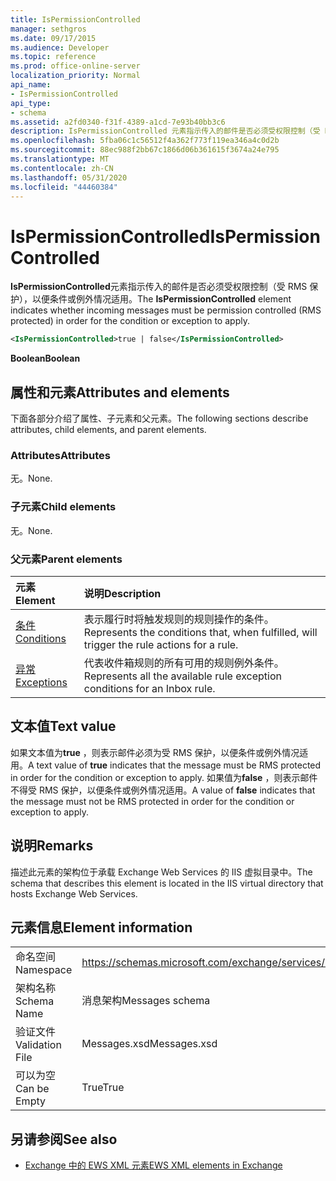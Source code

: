 ```yaml
---
title: IsPermissionControlled
manager: sethgros
ms.date: 09/17/2015
ms.audience: Developer
ms.topic: reference
ms.prod: office-online-server
localization_priority: Normal
api_name:
- IsPermissionControlled
api_type:
- schema
ms.assetid: a2fd0340-f31f-4389-a1cd-7e93b40bb3c6
description: IsPermissionControlled 元素指示传入的邮件是否必须受权限控制（受 RMS 保护），以便条件或例外情况适用。
ms.openlocfilehash: 5fba06c1c56512f4a362f773f119ea346a4c0d2b
ms.sourcegitcommit: 88ec988f2bb67c1866d06b361615f3674a24e795
ms.translationtype: MT
ms.contentlocale: zh-CN
ms.lasthandoff: 05/31/2020
ms.locfileid: "44460384"
---
```

# <a name="ispermissioncontrolled"></a><span data-ttu-id="9db16-103">IsPermissionControlled</span><span class="sxs-lookup"><span data-stu-id="9db16-103">IsPermissionControlled</span></span>

<span data-ttu-id="9db16-104">**IsPermissionControlled**元素指示传入的邮件是否必须受权限控制（受 RMS 保护），以便条件或例外情况适用。</span><span class="sxs-lookup"><span data-stu-id="9db16-104">The **IsPermissionControlled** element indicates whether incoming messages must be permission controlled (RMS protected) in order for the condition or exception to apply.</span></span> 
  
```XML
<IsPermissionControlled>true | false</IsPermissionControlled>
```

 <span data-ttu-id="9db16-105">**Boolean**</span><span class="sxs-lookup"><span data-stu-id="9db16-105">**Boolean**</span></span>
## <a name="attributes-and-elements"></a><span data-ttu-id="9db16-106">属性和元素</span><span class="sxs-lookup"><span data-stu-id="9db16-106">Attributes and elements</span></span>

<span data-ttu-id="9db16-107">下面各部分介绍了属性、子元素和父元素。</span><span class="sxs-lookup"><span data-stu-id="9db16-107">The following sections describe attributes, child elements, and parent elements.</span></span>
  
### <a name="attributes"></a><span data-ttu-id="9db16-108">Attributes</span><span class="sxs-lookup"><span data-stu-id="9db16-108">Attributes</span></span>

<span data-ttu-id="9db16-109">无。</span><span class="sxs-lookup"><span data-stu-id="9db16-109">None.</span></span>
  
### <a name="child-elements"></a><span data-ttu-id="9db16-110">子元素</span><span class="sxs-lookup"><span data-stu-id="9db16-110">Child elements</span></span>

<span data-ttu-id="9db16-111">无。</span><span class="sxs-lookup"><span data-stu-id="9db16-111">None.</span></span>
  
### <a name="parent-elements"></a><span data-ttu-id="9db16-112">父元素</span><span class="sxs-lookup"><span data-stu-id="9db16-112">Parent elements</span></span>

|<span data-ttu-id="9db16-113">**元素**</span><span class="sxs-lookup"><span data-stu-id="9db16-113">**Element**</span></span>|<span data-ttu-id="9db16-114">**说明**</span><span class="sxs-lookup"><span data-stu-id="9db16-114">**Description**</span></span>|
|:-----|:-----|
|[<span data-ttu-id="9db16-115">条件</span><span class="sxs-lookup"><span data-stu-id="9db16-115">Conditions</span></span>](conditions.md) <br/> |<span data-ttu-id="9db16-116">表示履行时将触发规则的规则操作的条件。</span><span class="sxs-lookup"><span data-stu-id="9db16-116">Represents the conditions that, when fulfilled, will trigger the rule actions for a rule.</span></span>  <br/> |
|[<span data-ttu-id="9db16-117">异常</span><span class="sxs-lookup"><span data-stu-id="9db16-117">Exceptions</span></span>](exceptions.md) <br/> |<span data-ttu-id="9db16-118">代表收件箱规则的所有可用的规则例外条件。</span><span class="sxs-lookup"><span data-stu-id="9db16-118">Represents all the available rule exception conditions for an Inbox rule.</span></span>  <br/> |
   
## <a name="text-value"></a><span data-ttu-id="9db16-119">文本值</span><span class="sxs-lookup"><span data-stu-id="9db16-119">Text value</span></span>

<span data-ttu-id="9db16-120">如果文本值为**true** ，则表示邮件必须为受 RMS 保护，以便条件或例外情况适用。</span><span class="sxs-lookup"><span data-stu-id="9db16-120">A text value of **true** indicates that the message must be RMS protected in order for the condition or exception to apply.</span></span> <span data-ttu-id="9db16-121">如果值为**false** ，则表示邮件不得受 RMS 保护，以便条件或例外情况适用。</span><span class="sxs-lookup"><span data-stu-id="9db16-121">A value of **false** indicates that the message must not be RMS protected in order for the condition or exception to apply.</span></span> 
  
## <a name="remarks"></a><span data-ttu-id="9db16-122">说明</span><span class="sxs-lookup"><span data-stu-id="9db16-122">Remarks</span></span>

<span data-ttu-id="9db16-123">描述此元素的架构位于承载 Exchange Web Services 的 IIS 虚拟目录中。</span><span class="sxs-lookup"><span data-stu-id="9db16-123">The schema that describes this element is located in the IIS virtual directory that hosts Exchange Web Services.</span></span>
  
## <a name="element-information"></a><span data-ttu-id="9db16-124">元素信息</span><span class="sxs-lookup"><span data-stu-id="9db16-124">Element information</span></span>

|||
|:-----|:-----|
|<span data-ttu-id="9db16-125">命名空间</span><span class="sxs-lookup"><span data-stu-id="9db16-125">Namespace</span></span>  <br/> |https://schemas.microsoft.com/exchange/services/2006/messages  <br/> |
|<span data-ttu-id="9db16-126">架构名称</span><span class="sxs-lookup"><span data-stu-id="9db16-126">Schema Name</span></span>  <br/> |<span data-ttu-id="9db16-127">消息架构</span><span class="sxs-lookup"><span data-stu-id="9db16-127">Messages schema</span></span>  <br/> |
|<span data-ttu-id="9db16-128">验证文件</span><span class="sxs-lookup"><span data-stu-id="9db16-128">Validation File</span></span>  <br/> |<span data-ttu-id="9db16-129">Messages.xsd</span><span class="sxs-lookup"><span data-stu-id="9db16-129">Messages.xsd</span></span>  <br/> |
|<span data-ttu-id="9db16-130">可以为空</span><span class="sxs-lookup"><span data-stu-id="9db16-130">Can be Empty</span></span>  <br/> |<span data-ttu-id="9db16-131">True</span><span class="sxs-lookup"><span data-stu-id="9db16-131">True</span></span>  <br/> |
   
## <a name="see-also"></a><span data-ttu-id="9db16-132">另请参阅</span><span class="sxs-lookup"><span data-stu-id="9db16-132">See also</span></span>



- [<span data-ttu-id="9db16-133">Exchange 中的 EWS XML 元素</span><span class="sxs-lookup"><span data-stu-id="9db16-133">EWS XML elements in Exchange</span></span>](ews-xml-elements-in-exchange.md)

